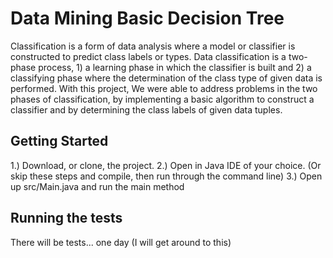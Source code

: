 # Data Mining Basic Decision Tree

Classification is a form of data analysis where a model or classifier is constructed to predict class labels or types. Data classification is a two-phase process, 1) a learning phase in which the classifier is built and 2) a classifying phase where the determination of the class type of given data is performed. With this project, We were able to address problems in the two phases of classification, by implementing a basic algorithm to construct a classifier and by determining the class labels of given data tuples.

## Getting Started

1.) Download, or clone, the project.
2.) Open in Java IDE of your choice. (Or skip these steps and compile, then run through the command line)
3.) Open up src/Main.java and run the main method

## Running the tests

There will be tests... one day (I will get around to this)
